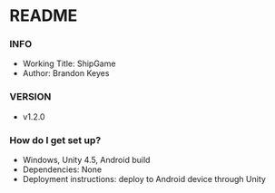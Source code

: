 # README #

### INFO ###

* Working Title: ShipGame
* Author: Brandon Keyes

### VERSION ###

* v1.2.0

### How do I get set up? ###

* Windows, Unity 4.5, Android build
* Dependencies: None
* Deployment instructions: deploy to Android device through Unity